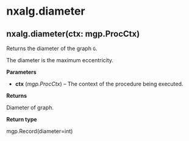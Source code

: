 # nxalg.diameter

## nxalg.diameter\(ctx: mgp.ProcCtx\)

Returns the diameter of the graph `G`.

The diameter is the maximum eccentricity.

**Parameters**

* **ctx** \(_mgp.ProcCtx_\) – The context of the procedure being executed.

**Returns**

Diameter of graph.

**Return type**

mgp.Record\(diameter=int\)

